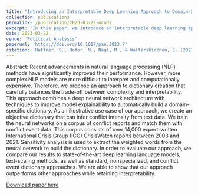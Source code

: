 ```yaml
---
title: "Introducing an Interpretable Deep Learning Approach to Domain-Specific Dictionary Creation: A Use Case for Conflict Prediction"
collection: publications
permalink: /publication/2023-03-22-ocodi
excerpt: 'In this paper, we introduce an interpretable deep learning approach to automatic dictionary creation for conflict research.'
date: 2023-03-22
venue: 'Political Analysis'
paperurl: 'https://doi.org/10.1017/pan.2023.7'
citation: 'Häffner, S., Hofer, M., Nagl, M., & Walterskirchen, J. (2023). Introducing an Interpretable Deep Learning Approach to Domain-Specific Dictionary Creation: A Use Case for Conflict Prediction. Political Analysis, 31(4), 481-499. doi:10.1017/pan.2023.7'
---
```

Abstract: Recent advancements in natural language processing (NLP) methods have significantly improved their performance. However, more complex NLP models are more difficult to interpret and computationally expensive. Therefore, we propose an approach to dictionary creation that carefully balances the trade-off between complexity and interpretability. This approach combines a deep neural network architecture with techniques to improve model explainability to automatically build a domain-specific dictionary. As an illustrative use case of our approach, we create an objective dictionary that can infer conflict intensity from text data. We train the neural networks on a corpus of conflict reports and match them with conflict event data. This corpus consists of over 14,000 expert-written International Crisis Group (ICG) CrisisWatch reports between 2003 and 2021. Sensitivity analysis is used to extract the weighted words from the neural network to build the dictionary. In order to evaluate our approach, we compare our results to state-of-the-art deep learning language models, text-scaling methods, as well as standard, nonspecialized, and conflict event dictionary approaches. We are able to show that our approach outperforms other approaches while retaining interpretability.

[Download paper here](https://doi.org/10.1017/pan.2023.7)
